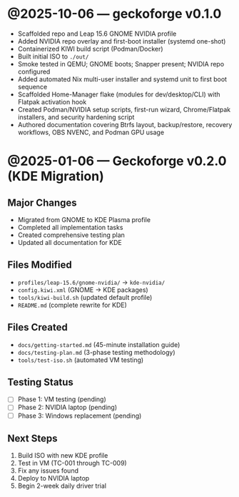 # @2025-10-06 — geckoforge v0.1.0
- Scaffolded repo and Leap 15.6 GNOME NVIDIA profile
- Added NVIDIA repo overlay and first-boot installer (systemd one-shot)
- Containerized KIWI build script (Podman/Docker)
- Built initial ISO to `./out/`
- Smoke tested in QEMU; GNOME boots; Snapper present; NVIDIA repo configured
- Added automated Nix multi-user installer and systemd unit to first boot sequence
- Scaffolded Home-Manager flake (modules for dev/desktop/CLI) with Flatpak activation hook
- Created Podman/NVIDIA setup scripts, first-run wizard, Chrome/Flatpak installers, and security hardening script
- Authored documentation covering Btrfs layout, backup/restore, recovery workflows, OBS NVENC, and Podman GPU usage

# @2025-01-06 — Geckoforge v0.2.0 (KDE Migration)

## Major Changes
- Migrated from GNOME to KDE Plasma profile
- Completed all implementation tasks
- Created comprehensive testing plan
- Updated all documentation for KDE

## Files Modified
- `profiles/leap-15.6/gnome-nvidia/` → `kde-nvidia/`
- `config.kiwi.xml` (GNOME → KDE packages)
- `tools/kiwi-build.sh` (updated default profile)
- `README.md` (complete rewrite for KDE)

## Files Created
- `docs/getting-started.md` (45-minute installation guide)
- `docs/testing-plan.md` (3-phase testing methodology)
- `tools/test-iso.sh` (automated VM testing)

## Testing Status
- [ ] Phase 1: VM testing (pending)
- [ ] Phase 2: NVIDIA laptop (pending)
- [ ] Phase 3: Windows replacement (pending)

## Next Steps
1. Build ISO with new KDE profile
2. Test in VM (TC-001 through TC-009)
3. Fix any issues found
4. Deploy to NVIDIA laptop
5. Begin 2-week daily driver trial

